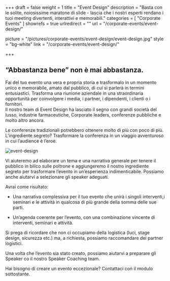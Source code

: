 +++
draft 		= false
weight		= 1
title 		= "Event Design"
description	= "Basta con le solite, noiosissime maratone di slide - lascia che i nostri esperti rendano i tuoi meeting divertenti, interattivi e memorabili."
categories	= [ "Corporate Events" ]
showrefs	= true
urlredirect	= ""
url	 		= "/corporate-events/event-design/"

picture		= "/pictures/corporate-events/event-design/event-design.jpg"
style		= "bg-white"
link 		= "/corporate-events/event-design/"

+++

## “Abbastanza bene” non è mai abbastanza.

Fai del tuo evento una vera e propria storia e trasformalo in un momento unico e memorabile, amato dal pubblico, di cui si parlerà in termini entusiastici. Trasforma una riunione aziendale in una straordinaria opportunità per coinvolgere i media, i partner, i dipendenti, i clienti o i fornitori.  
Il nostro team di Event Design ha lasciato il segno con grandi società del lusso, industrie farmaceutiche, Corporate leaders, conferenze pubbliche e molto altro ancora. 

Le conferenze tradizionali potrebbero ottenere molto di più con poco di più. 
L’ingrediente segreto? Trasformare la conferenza in un viaggio avventuroso in cui l’audience è l’eroe. 

![event-design][pic1]

Vi aiuteremo ad elaborare un tema e una narrativa generale per tenere il pubblico in bilico sulle poltrone e aggiungeremo il nostro ingrediente segreto per trasformare l’evento in un’esperienza indimenticabile. Possiamo anche aiutarvi a selezionare gli speaker adeguati.  

Avrai come risultato:

* Una narrativa complessiva per il tuo evento che unirà i singoli interventi,i seminari e le attività in qualcosa di più grande della somma delle sue parti. 

* Un’agenda coerente per l’evento, con una combinazione vincente di interventi, seminari e attività. 

Si prega di ricordare che non ci occupiamo della logistica (luci, stage design, sicurezza etc.) ma, a richiesta, possiamo raccomandare dei partner logistici. 

Una volta che l’evento sia stato creato, possiamo aiutarvi a preparare gli Speaker co il nostro Speaker Coaching team. 

Hai bisogno di creare un evento eccezionale? Contattaci con il modulo sottostante. 

[pic1]: /pictures/corporate-events/event-design/event-design.jpg